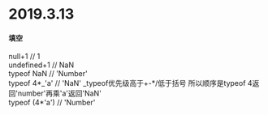 # 2019.3.13

#### 填空

null+1 // 1  
undefined+1    // NaN  
typeof NaN     // 'Number'  
typeof 4\*_'a'     // 'NaN'  _typeof优先级高于+-\*/低于括号  所以顺序是typeof 4返回'number'再乘'a'返回'NaN'  
typeof \(4\*'a'\)  // 'Number'

